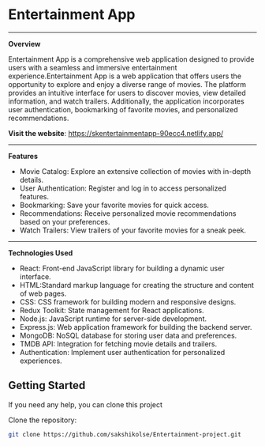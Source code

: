 # Entertainment App

---

**Overview**

Entertainment App is a comprehensive web application designed to provide users with a seamless and immersive entertainment experience.Entertainment App is a web application that offers users the opportunity to explore and enjoy a diverse range of movies. The platform provides an intuitive interface for users to discover movies, view detailed information, and watch trailers. Additionally, the application incorporates user authentication, bookmarking of favorite movies, and personalized recommendations.

**Visit the website**:
https://skentertainmentapp-90ecc4.netlify.app/

---

**Features**

- Movie Catalog: Explore an extensive collection of movies with in-depth details.
- User Authentication: Register and log in to access personalized features.
- Bookmarking: Save your favorite movies for quick access.
- Recommendations: Receive personalized movie recommendations based on your preferences.
- Watch Trailers: View trailers of your favorite movies for a sneak peek.

---

**Technologies Used**

- React: Front-end JavaScript library for building a dynamic user interface.
- HTML:Standard markup language for creating the structure and content of web pages.
- CSS: CSS framework for building modern and responsive designs.
- Redux Toolkit: State management for React applications.
- Node.js: JavaScript runtime for server-side development.
- Express.js: Web application framework for building the backend server.
- MongoDB: NoSQL database for storing user data and preferences.
- TMDB API: Integration for fetching movie details and trailers.
- Authentication: Implement user authentication for personalized experiences.

**Getting Started**
---
If you need any help, you can clone this project

Clone the repository:

```bash
git clone https://github.com/sakshikolse/Entertainment-project.git




